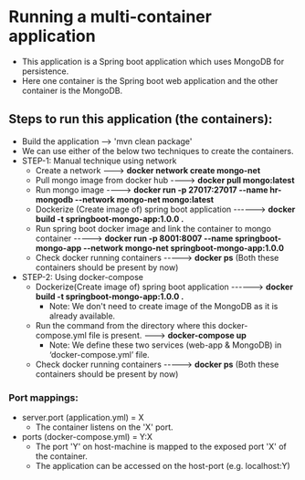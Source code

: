 # Running a multi-container application


* This application is a Spring boot application which uses MongoDB for persistence.
* Here one container is the Spring boot web application and the other container is the MongoDB.

## Steps to run this application (the containers):

* Build the application --> 'mvn clean package'
* We can use either of the below two techniques to create the containers.
* STEP-1: Manual technique using network
  * Create a network ---> **docker network create mongo-net**
  * Pull mongo image from docker hub ---->  **docker pull mongo:latest**
  * Run mongo image  ----> **docker run -p 27017:27017 --name hr-mongodb --network mongo-net mongo:latest**
  * Dockerize (Create image of) spring boot application ------> **docker build -t springboot-mongo-app:1.0.0 .**
  * Run spring boot docker image and link the container to mongo container -----> **docker run -p 8001:8007 --name springboot-mongo-app --network mongo-net springboot-mongo-app:1.0.0**
  * Check docker running containers -----> **docker ps** (Both these containers should be present by now)
* STEP-2: Using docker-compose
  * Dockerize(Create image of) spring boot application ------> **docker build -t springboot-mongo-app:1.0.0 .**
    * Note: We don't need to create image of the MongoDB as it is already available.
  * Run the command from the directory where this docker-compose.yml file is present.  ---> **docker-compose up**
    * Note: We define these two services (web-app & MongoDB) in ‘docker-compose.yml’ file.
  * Check docker running containers -----> **docker ps** (Both these containers should be present by now)

  
### Port mappings:

* server.port (application.yml) = X
  * The container listens on the 'X' port.
* ports (docker-compose.yml) = Y:X
  * The port 'Y' on host-machine is mapped to the exposed port 'X' of the container.
  * The application can be accessed on the host-port (e.g. localhost:Y)








